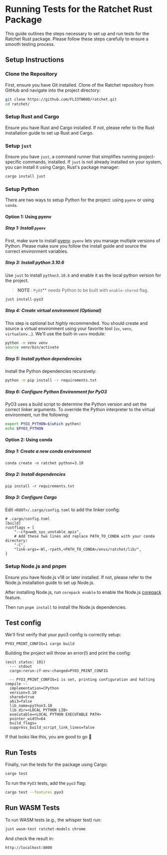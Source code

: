 # Running Tests for the Ratchet Rust Package

This guide outlines the steps necessary to set up and run tests for the Ratchet Rust package. Please follow these steps carefully to ensure a smooth testing process.

## Setup Instructions

### Clone the Repository

First, ensure you have Git installed. Clone of the Ratchet repository from GitHub and navigate into the project directory:

```sh
git clone https://github.com/FL33TW00D/ratchet.git
cd ratchet/
```

### Setup Rust and Cargo

Ensure you have Rust and Cargo installed. If not, please refer to the Rust installation guide to set up Rust and Cargo.

### Setup `just`

Ensure you have `just`, a command runner that simplifies running project-specific commands, installed. If `just` is not already installed on your system, you can install it using Cargo, Rust's package manager:

```sh
cargo install just
```

### Setup Python

There are two ways to setup Python for the project: using `pyenv` or using `conda`.

#### Option 1: Using pyenv

##### Step 1: Install `pyenv`

First, make sure to install [pyenv](https://github.com/pyenv/pyenv#getting-pyenv). `pyenv` lets you manage multiple versions of Python. Please make sure you follow the install guide and source the correct environment variables.

##### Step 3: Install python 3.10.6

Use `just` to install `python3.10.6` and enable it as the local python version for the project.

> **NOTE** : `PyO3`\*\* needs Python to be built with `enable-shared` flag.

```sh
just install-pyo3
```

##### Step 4: Create virtual environment (Optional)

This step is optional but _highly_ recommended. You should create and source a virtual environment using your favorite tool (`uv`, `venv`, `virtualenv`...). We'll use the built-in `venv` module:

```sh
python -m venv venv
source venv/bin/activate
```

##### Step 5: Install python dependencies

Install the Python dependencies recursively:

```sh
python -m pip install -r requirements.txt
```

##### Step 6: Configure Python Environment for PyO3

PyO3 uses a build script to determine the Python version and set the correct linker arguments. To override the Python interpreter to the virtual environment, run the following:

```sh
export PYO3_PYTHON=$(which python)
echo $PYO3_PYTHON
```

#### Option 2: Using conda

##### Step 1: Create a new conda environment

```
conda create -n ratchet python=3.10
```

##### Step 2: Install dependencies

```
pip install -r requirements.txt
```

##### Step 3: Configure Cargo

Edit `<ROOT>/.cargo/config.toml` to add the linker config:

```
# .cargo/config.toml
[build]
rustflags = [
    "--cfg=web_sys_unstable_apis",
    # Add these two lines and replace PATH_TO_CONDA with your conda directory:
    "-C",
    "link-args=-Wl,-rpath,<PATH_TO_CONDA>/envs/ratchet/lib/",
]
```

### Setup Node.js and pnpm

Ensure you have Node.js v18 or later installed. If not, please refer to the Node.js installation guide to set up Node.js.

After installing Node.js, run `corepack enable` to enable the Node.js [corepack](https://github.com/nodejs/corepack) feature.

Then run `pnpm install` to install the Node.js dependencies.

## Test config

We'll first verify that your pyo3 config is correctly setup:

```
PYO3_PRINT_CONFIG=1 cargo build
```

Building the project will throw an error(!) and print the config:

```
(exit status: 101)
  --- stdout
  cargo:rerun-if-env-changed=PYO3_PRINT_CONFIG

  -- PYO3_PRINT_CONFIG=1 is set, printing configuration and halting compile --
  implementation=CPython
  version=3.10
  shared=true
  abi3=false
  lib_name=python3.10
  lib_dir=<LOCAL PYTHON LIB>
  executable=<LOCAL PYTHON EXECUTABLE PATH>
  pointer_width=64
  build_flags=
  suppress_build_script_link_lines=false
```

If that looks like this, you are good to go 🎉

## Run Tests

Finally, run the tests for the package using Cargo:

```sh
cargo test
```

To run the `PyO3` tests, add the `pyo3` flag:

```sh
cargo test --features pyo3
```

## Run WASM Tests

To run WASM tests (e.g., the whisper test) run:

```sh
just wasm-test ratchet-models chrome
```

And check the result in:

```
http://localhost:8000
```

